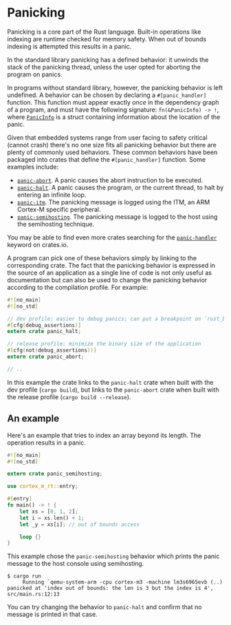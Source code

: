 # Panicking

Panicking is a core part of the Rust language. Built-in operations like indexing are runtime checked for memory safety. When out of bounds indexing is attempted this results in a panic.

In the standard library panicking has a defined behavior: it unwinds the stack of the panicking thread, unless the user opted for aborting the program on panics.

In programs without standard library, however, the panicking behavior is left undefined. A behavior can be chosen by declaring a `#[panic_handler]` function. This function must appear exactly *once* in the dependency graph of a program, and must have the following signature: `fn(&PanicInfo) -> !`, where [`PanicInfo`] is a struct containing information about the location of the panic.

[`PanicInfo`]: https://doc.rust-lang.org/core/panic/struct.PanicInfo.html

Given that embedded systems range from user facing to safety critical (cannot crash) there's no one size fits all panicking behavior but there are plenty of commonly used behaviors. These common behaviors have been packaged into crates that define the `#[panic_handler]` function. Some examples include:

- [`panic-abort`]. A panic causes the abort instruction to be executed.
- [`panic-halt`]. A panic causes the program, or the current thread, to halt by entering an infinite loop.
- [`panic-itm`]. The panicking message is logged using the ITM, an ARM Cortex-M specific peripheral.
- [`panic-semihosting`]. The panicking message is logged to the host using the  semihosting technique.

[`panic-abort`]: https://crates.io/crates/panic-abort
[`panic-halt`]: https://crates.io/crates/panic-halt
[`panic-itm`]: https://crates.io/crates/panic-itm
[`panic-semihosting`]: https://crates.io/crates/panic-semihosting

You may be able to find even more crates searching for the [`panic-handler`] keyword on crates.io.

[`panic-handler`]: https://crates.io/keywords/panic-handler

A program can pick one of these behaviors simply by linking to the corresponding crate. The fact that the panicking behavior is expressed in the source of an application as a single line of code is not only useful as documentation but can also be used to change the panicking behavior according to the compilation profile. For example:

``` rust , ignore
#![no_main]
#![no_std]

// dev profile: easier to debug panics; can put a breakpoint on `rust_begin_unwind`
#[cfg(debug_assertions)]
extern crate panic_halt;

// release profile: minimize the binary size of the application
#[cfg(not(debug_assertions))]
extern crate panic_abort;

// ..
```

In this example the crate links to the `panic-halt` crate when built with the dev profile (`cargo build`), but links to the `panic-abort` crate when built with the release profile (`cargo build --release`).

## An example

Here's an example that tries to index an array beyond its length. The operation results in a panic.

```rust , ignore
#![no_main]
#![no_std]

extern crate panic_semihosting;

use cortex_m_rt::entry;

#[entry]
fn main() -> ! {
    let xs = [0, 1, 2];
    let i = xs.len() + 1;
    let _y = xs[i]; // out of bounds access

    loop {}
}
```

This example chose the `panic-semihosting` behavior which prints the panic message to the host console using semihosting.

``` console
$ cargo run
     Running `qemu-system-arm -cpu cortex-m3 -machine lm3s6965evb (..)
panicked at 'index out of bounds: the len is 3 but the index is 4', src/main.rs:12:13
```

You can try changing the behavior to `panic-halt` and confirm that no message is printed in that case.
